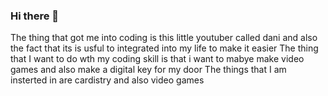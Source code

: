 ### Hi there 👋
The thing that got me into coding is this little youtuber called dani and also the fact that its is usful to integrated into my life to make it easier 
The thing that I want to do wth my coding skill is that i want to mabye make video games and also make a digital key for my door
The things that I am insterted in are cardistry and also video games 
